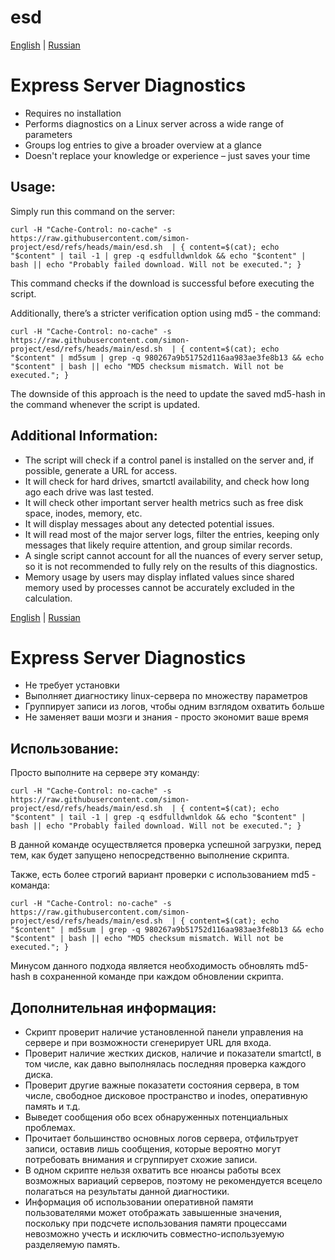 # esd

[English](#Eng) | [Russian](#Ru)<a id=Eng></a>
# Express Server Diagnostics

* Requires no installation
* Performs diagnostics on a Linux server across a wide range of parameters
* Groups log entries to give a broader overview at a glance
* Doesn't replace your knowledge or experience – just saves your time

## Usage:

Simply run this command on the server:

```
curl -H "Cache-Control: no-cache" -s https://raw.githubusercontent.com/simon-project/esd/refs/heads/main/esd.sh  | { content=$(cat); echo "$content" | tail -1 | grep -q esdfulldwnldok && echo "$content" | bash || echo "Probably failed download. Will not be executed."; }
```

This command checks if the download is successful before executing the script.

Additionally, there’s a stricter verification option using md5 - the command:

```
curl -H "Cache-Control: no-cache" -s https://raw.githubusercontent.com/simon-project/esd/refs/heads/main/esd.sh  | { content=$(cat); echo "$content" | md5sum | grep -q 980267a9b51752d116aa983ae3fe8b13 && echo "$content" | bash || echo "MD5 checksum mismatch. Will not be executed."; }
```
The downside of this approach is the need to update the saved md5-hash in the command whenever the script is updated.

## Additional Information:

* The script will check if a control panel is installed on the server and, if possible, generate a URL for access.
* It will check for hard drives, smartctl availability, and check how long ago each drive was last tested.
* It will check other important server health metrics such as free disk space, inodes, memory, etc.
* It will display messages about any detected potential issues.
* It will read most of the major server logs, filter the entries, keeping only messages that likely require attention, and group similar records.
* A single script cannot account for all the nuances of every server setup, so it is not recommended to fully rely on the results of this diagnostics.
* Memory usage by users may display inflated values since shared memory used by processes cannot be accurately excluded in the calculation.

[English](#Eng) | [Russian](#Ru)<a id=Ru></a>
# Express Server Diagnostics

* Не требует установки
* Выполняет диагностику linux-сервера по множеству параметров
* Группирует записи из логов, чтобы одним взглядом охватить больше
* Не заменяет ваши мозги и знания - просто экономит ваше время

## Использование:

Просто выполните на сервере эту команду:

```
curl -H "Cache-Control: no-cache" -s https://raw.githubusercontent.com/simon-project/esd/refs/heads/main/esd.sh  | { content=$(cat); echo "$content" | tail -1 | grep -q esdfulldwnldok && echo "$content" | bash || echo "Probably failed download. Will not be executed."; }
```

В данной команде осуществляется проверка успешной загрузки, перед тем, как будет запущено непосредственно выполнение скрипта.

Также, есть более строгий вариант проверки с использованием md5 - команда:

```
curl -H "Cache-Control: no-cache" -s https://raw.githubusercontent.com/simon-project/esd/refs/heads/main/esd.sh  | { content=$(cat); echo "$content" | md5sum | grep -q 980267a9b51752d116aa983ae3fe8b13 && echo "$content" | bash || echo "MD5 checksum mismatch. Will not be executed."; }
```

Минусом данного подхода является необходимость обновлять md5-hash в сохраненной команде при каждом обновлении скрипта.

## Дополнительная информация:

* Скрипт проверит наличие установленной панели управления на сервере и при возможности сгенерирует URL для входа.
* Проверит наличие жестких дисков, наличие и показатели smartctl, в том числе, как давно выполнялась последняя проверка каждого диска.
* Проверит другие важные показатети состояния сервера, в том числе, свободное дисковое пространство и inodes, оперативную память и т.д.
* Выведет сообщения обо всех обнаруженных потенциальных проблемах.
* Прочитает большинство основных логов сервера, отфильтрует записи, оставив лишь сообщения, которые вероятно могут потребовать внимания и сгруппирует схожие записи.
* В одном скрипте нельзя охватить все нюансы работы всех возможных вариаций серверов, поэтому не рекомендуется всецело полагаться на результаты данной диагностики.
* Информация об использовании оперативной памяти пользователями может отображать завышенные значения, поскольку при подсчете использования памяти процессами невозможно учесть и исключить совместно-используемую разделяемую память.
